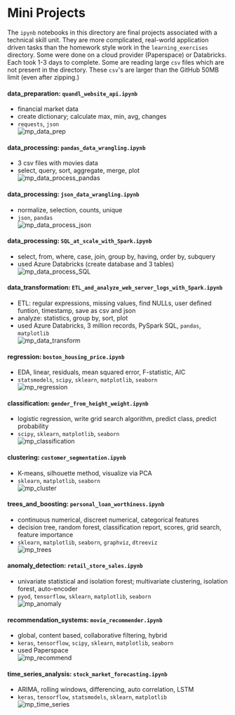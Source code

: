# Mini Projects
The `ipynb` notebooks in this directory are final projects associated with a technical skill unit. They are more complicated, real-world application driven tasks than the homework style work in the `learning_exercises` directory. Some were done on a cloud provider (Paperspace) or Databricks. Each took 1-3 days to complete. Some are reading large `csv` files which are not present in the directory. These `csv`'s are larger than the GitHub 50MB limit (even after zipping.)

#### data_preparation: `quandl_website_api.ipynb`
- financial market data
- create dictionary; calculate max, min, avg, changes
- `requests`, `json`   
![mp_data_prep](https://github.com/LoriNewhouse/Springboard_Machine_Learning_Engineering_bootcamp/blob/main/mini_projects/images/mp_data_prep.PNG)

#### data_processing: `pandas_data_wrangling.ipynb`
- 3 csv files with movies data
- select, query, sort, aggregate, merge, plot   
![mp_data_process_pandas](https://github.com/LoriNewhouse/Springboard_Machine_Learning_Engineering_bootcamp/blob/main/mini_projects/images/mp_data_process_pandas.PNG)

#### data_processing: `json_data_wrangling.ipynb`
- normalize, selection, counts, unique
- `json`, `pandas`   
![mp_data_process_json](https://github.com/LoriNewhouse/Springboard_Machine_Learning_Engineering_bootcamp/blob/main/mini_projects/images/mp_data_process_json.PNG)

#### data_processing: `SQL_at_scale_with_Spark.ipynb`
- select, from, where, case, join, group by, having, order by, subquery
- used Azure Databricks (create database and 3 tables)   
![mp_data_process_SQL](https://github.com/LoriNewhouse/Springboard_Machine_Learning_Engineering_bootcamp/blob/main/mini_projects/images/mp_data_process_SQL.PNG)

#### data_transformation: `ETL_and_analyze_web_server_logs_with_Spark.ipynb`
- ETL: regular expressions, missing values, find NULLs, user defined funtion, timestamp, save as csv and json
- analyze: statistics, group by, sort, plot
- used Azure Databricks, 3 million records, PySpark SQL, `pandas`, `matplotlib`   
![mp_data_transform](https://github.com/LoriNewhouse/Springboard_Machine_Learning_Engineering_bootcamp/blob/main/mini_projects/images/mp_data_transform.PNG)

#### regression: `boston_housing_price.ipynb`
- EDA, linear, residuals, mean squared error, F-statistic, AIC
- `statsmodels`, `scipy`, `sklearn`, `matplotlib`, `seaborn`   
![mp_regression](https://github.com/LoriNewhouse/Springboard_Machine_Learning_Engineering_bootcamp/blob/main/mini_projects/images/mp_regression.PNG)

#### classification: `gender_from_height_weight.ipynb`  
- logistic regression, write grid search algorithm, predict class, predict probability
- `scipy`, `sklearn`, `matplotlib`, `seaborn`   
![mp_classification](https://github.com/LoriNewhouse/Springboard_Machine_Learning_Engineering_bootcamp/blob/main/mini_projects/images/mp_classification.PNG)

#### clustering: `customer_segmentation.ipynb`
- K-means, silhouette method, visualize via PCA
- `sklearn`, `matplotlib`, `seaborn`   
![mp_cluster](https://github.com/LoriNewhouse/Springboard_Machine_Learning_Engineering_bootcamp/blob/main/mini_projects/images/mp_cluster.PNG)

#### trees_and_boosting: `personal_loan_worthiness.ipynb`  
- continuous numerical, discreet numerical, categorical features
- decision tree, random forest, classification report, scores, grid search, feature importance
- `sklearn`, `matplotlib`, `seaborn`, `graphviz`, `dtreeviz`   
![mp_trees](https://github.com/LoriNewhouse/Springboard_Machine_Learning_Engineering_bootcamp/blob/main/mini_projects/images/mp_trees.PNG)

#### anomaly_detection: `retail_store_sales.ipynb`  
- univariate statistical and isolation forest; multivariate clustering, isolation forest, auto-encoder
- `pyod`, `tensorflow`, `sklearn`, `matplotlib`, `seaborn`   
![mp_anomaly](https://github.com/LoriNewhouse/Springboard_Machine_Learning_Engineering_bootcamp/blob/main/mini_projects/images/mp_anomaly.PNG)

#### recommendation_systems: `movie_recommender.ipynb`  
- global, content based, collaborative filtering, hybrid
- `keras`, `tensorflow`, `scipy`, `sklearn`, `matplotlib`, `seaborn`
- used Paperspace   
![mp_recommend](https://github.com/LoriNewhouse/Springboard_Machine_Learning_Engineering_bootcamp/blob/main/mini_projects/images/mp_recommend.PNG)

#### time_series_analysis: `stock_market_forecasting.ipynb`  
- ARIMA, rolling windows, differencing, auto correlation, LSTM
- `keras`, `tensorflow`, `statsmodels`, `sklearn`, `matplotlib`   
![mp_time_series](https://github.com/LoriNewhouse/Springboard_Machine_Learning_Engineering_bootcamp/blob/main/mini_projects/images/mp_time_series.PNG)
